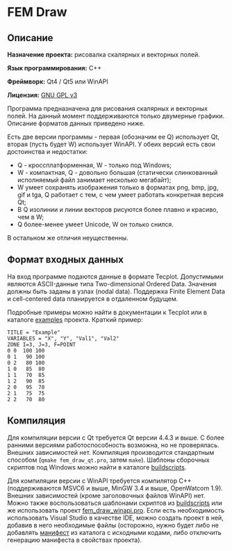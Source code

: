 # FEM Draw

## Описание

**Назначение проекта:** рисовалка скалярных и векторных полей.

**Язык программирования:** C++

**Фреймворк:** Qt4 / Qt5 или WinAPI

**Лицензия:** [GNU GPL v3](http://www.gnu.org/copyleft/gpl.html)

Программа предназначена для рисования скалярных и векторных полей. На данный момент поддерживаются только двумерные графики. Описание форматов данных приведено ниже.

Есть две версии программы - первая (обозначим ее Q) использует Qt, вторая (пусть будет W) использует WinAPI. У обеих версий есть свои достоинства и недостатки:

* Q - кроссплатформенная, W - только под Windows;
* W - компактная, Q - довольно большая (статически слинкованный исполняемый файл занимает несколько мегабайт);
* W умеет сохранять изображения только в форматах png, bmp, jpg, gif и tga, Q работает с тем, с чем умеет работать конкретная версия Qt;
* В Q изолинии и линии векторов рисуются более плавно и красиво, чем в W;
* Q более-менее умеет Unicode, W он только снился.

В остальном же отличия неущественны.

## Формат входных данных
На вход программе подаются данные в формате Tecplot. Допустимыми являются ASCII-данные типа Two-dimensional Ordered Data. Значения должны быть заданы в узлах (nodal data). Поддержка Finite Element Data и cell-centered data планируется в отдаленном будущем.

Подробные примеры можно найти в документации к Tecplot или в каталоге [examples](examples/) проекта. Краткий пример:
```
TITLE = "Example"
VARIABLES = "X", "Y", "Val1", "Val2"
ZONE I=3, J=3, F=POINT
0 0  100 100
0 1   90 100
0 2   80 100
1 0   85  80
1 1   70  85
1 2   90  85
2 0   95  70
2 1   75  75
2 2   70  80
```

## Компиляция
Для компиляции версии с Qt требуется Qt версии 4.4.3 и выше. С более ранними версиями работоспособность возможна, но не проверялась. Внешних зависимостей нет. Компиляция производится стандартным способом (`qmake fem_draw_qt.pro`, затем `make`). Шаблоны сборочных скриптов под Windows можно найти в каталоге [buildscripts](buildscripts/).

Для компиляции версии с WinAPI требуется компилятор C++ (поддерживаются MSVC6 и выше, MinGW 3.4 и выше, OpenWatcom 1.9). Внешних зависимостей (кроме заголовочных файлов WinAPI) нет. Можно также воспользоваться шаблонами скриптов из [buildscripts](buildscripts/) или же использовать проект [fem_draw_winapi.pro](fem_draw_winapi.pro). Если есть необходимость использовать Visual Studio в качестве IDE, можно создать проект в ней, добавив в него необходимые файлы (осторожно, нужно будет либо не добавлять [манифест](src_winapi/manifest.manifest) из каталога с исходными кодами, либо отключить генерацию манифеста в свойствах проекта).

